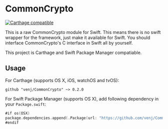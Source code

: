 CommonCrypto
============

[![Carthage compatible](https://img.shields.io/badge/Carthage-compatible-4BC51D.svg?style=flat)](https://github.com/Carthage/Carthage)

This is a raw CommonCrypto module for Swift. This means there is no swift wrapper for the framework, just make it available for Swift. You should interface CommonCrypto's C interface in Swift all by yourself.

This project is Carthage and Swift Package Manager compatiable.

Usage
-----

For Carthage (supports OS X, iOS, watchOS and tvOS):

```
github "venj/CommonCrypto" ~> 0.2.0
```

For Swift Package Manager (supports OS X), add following dependency in your `Package.swift`:

```swift
#if os(OSX)
package.dependencies.append(.Package(url: "https://github.com/venj/CommonCrypto.git", versions: Version(0,2,0) ..< Version(1,0,0)))
#endif
```
